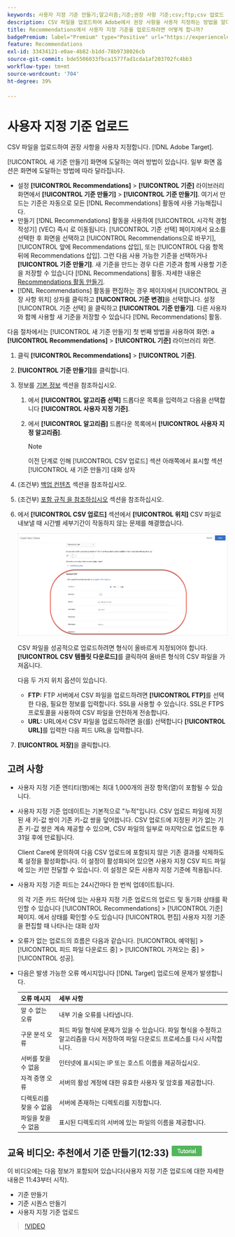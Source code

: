 ```yaml
---
keywords: 사용자 지정 기준 만들기;알고리즘;기준;권장 사항 기준;csv;ftp;csv 업로드
description: CSV 파일을 업로드하여 Adobe에서 권장 사항을 사용자 지정하는 방법을 알아봅니다 [!DNL Target] Recommendations.
title: Recommendations에서 사용자 지정 기준을 업로드하려면 어떻게 합니까?
badgePremium: label="Premium" type="Positive" url="https://experienceleague.adobe.com/docs/target/using/introduction/intro.html?lang=en#premium newtab=true" tooltip="See what's included in Target Premium."
feature: Recommendations
exl-id: 33434121-e0ae-4b82-b1dd-78b9738026cb
source-git-commit: bde5506033fbca1577fad1cda1af203702fc4bb3
workflow-type: tm+mt
source-wordcount: '704'
ht-degree: 39%

---
```


# 사용자 지정 기준 업로드

CSV 파일을 업로드하여 권장 사항을 사용자 지정합니다. [!DNL Adobe Target].

[!UICONTROL 새 기준 만들기] 화면에 도달하는 여러 방법이 있습니다. 일부 화면 옵션은 화면에 도달하는 방법에 따라 달라집니다.

* 설정 **[!UICONTROL Recommendations]** > **[!UICONTROL 기준]** 라이브러리 화면에서 **[!UICONTROL 기준 만들기]** > **[!UICONTROL 기준 만들기]**. 여기서 만드는 기준은 자동으로 모든 [!DNL Recommendations] 활동에 사용 가능해집니다.
* 만들기 [!DNL Recommendations] 활동을 사용하여 [!UICONTROL 시각적 경험 작성기] (VEC) 즉시 로 이동됩니다. [!UICONTROL 기준 선택] 페이지에서 요소를 선택한 후 화면을 선택하고 [!UICONTROL Recommendations으로 바꾸기], [!UICONTROL 앞에 Recommendations 삽입], 또는 [!UICONTROL 다음 항목 뒤에 Recommendations 삽입]. 그런 다음 사용 가능한 기준을 선택하거나 **[!UICONTROL 기준 만들기]**. 새 기준을 만드는 경우 다른 기준과 함께 사용할 기준을 저장할 수 있습니다 [!DNL Recommendations] 활동. 자세한 내용은 [Recommendations 활동 만들기](/help/main/c-recommendations/t-create-recs-activity/create-recs-activity.md).
* [!DNL Recommendations] 활동을 편집하는 경우 페이지에서 [!UICONTROL 권장 사항 위치] 상자를 클릭하고 **[!UICONTROL 기준 변경]**&#x200B;을 선택합니다. 설정 [!UICONTROL 기준 선택] 을 클릭하고 **[!UICONTROL 기준 만들기]**. 다른 사용자와 함께 사용할 새 기준을 저장할 수 있습니다 [!DNL Recommendations] 활동.

다음 절차에서는 [!UICONTROL 새 기준 만들기] 첫 번째 방법을 사용하여 화면: a **[!UICONTROL Recommendations]** > **[!UICONTROL 기준]** 라이브러리 화면.

1. 클릭 **[!UICONTROL Recommendations]** > **[!UICONTROL 기준]**.

1. **[!UICONTROL 기준 만들기]**&#x200B;를 클릭합니다.

1. 정보를 [기본 정보](/help/main/c-recommendations/c-algorithms/create-new-algorithm.md#info) 섹션을 참조하십시오.

   1. 에서 **[!UICONTROL 알고리즘 선택]** 드롭다운 목록을 입력하고 다음을 선택합니다 **[!UICONTROL 사용자 지정 기준]**.

   1. 에서 **[!UICONTROL 알고리즘]** 드롭다운 목록에서 **[!UICONTROL 사용자 지정 알고리즘]**.

      >[!NOTE]
      >
      >이전 단계로 인해 [!UICONTROL CSV 업로드] 섹션 아래쪽에서 표시할 섹션 [!UICONTROL 새 기준 만들기] 대화 상자

1. (조건부) [백업 컨텐츠](/help/main/c-recommendations/c-algorithms/create-new-algorithm.md#content) 섹션을 참조하십시오.

1. (조건부) [포함 규칙 을 참조하십시오](/help/main/c-recommendations/c-algorithms/create-new-algorithm.md#inclusion) 섹션을 참조하십시오.

1. 에서 **[!UICONTROL CSV 업로드]** 섹션에서 **[!UICONTROL 위치]** CSV 파일로 내보낼 때 시간별 세부기간이 작동하지 않는 문제를 해결했습니다.

   ![CSV 섹션 업로드](assets/upload-csv.png)

   CSV 파일을 성공적으로 업로드하려면 형식이 올바르게 지정되어야 합니다. **[!UICONTROL CSV 템플릿 다운로드]**&#x200B;를 클릭하여 올바른 형식의 CSV 파일을 가져옵니다.

   다음 두 가지 위치 옵션이 있습니다.

   * **FTP:** FTP 서버에서 CSV 파일을 업로드하려면 **[!UICONTROL FTP]**&#x200B;를 선택한 다음, 필요한 정보를 입력합니다. SSL을 사용할 수 있습니다. SSL은 FTPS 프로토콜을 사용하여 CSV 파일을 안전하게 전송합니다.
   * **URL:** URL에서 CSV 파일을 업로드하려면 을(를) 선택합니다 **[!UICONTROL URL]**&#x200B;를 입력한 다음 피드 URL을 입력합니다.

1. **[!UICONTROL 저장]**&#x200B;을 클릭합니다.

## 고려 사항

* 사용자 지정 기준 엔티티(행)에는 최대 1,000개의 권장 항목(열)이 포함될 수 있습니다.

* 사용자 지정 기준 업데이트는 기본적으로 &quot;누적&quot;입니다. CSV 업로드 파일에 지정된 새 키-값 쌍이 기존 키-값 쌍을 덮어씁니다. CSV 업로드에 지정된 키가 없는 기존 키-값 쌍은 계속 제공할 수 있으며, CSV 파일의 일부로 마지막으로 업로드한 후 31일 후에 만료됩니다.

   Client Care에 문의하여 다음 CSV 업로드에 포함되지 않은 기존 결과를 삭제하도록 설정을 활성화합니다. 이 설정이 활성화되어 있으면 사용자 지정 CSV 피드 파일에 있는 키만 전달할 수 있습니다. 이 설정은 모든 사용자 지정 기준에 적용됩니다.

* 사용자 지정 기준 피드는 24시간마다 한 번씩 업데이트됩니다.

   의 각 기준 카드 하단에 있는 사용자 지정 기준 업로드의 업로드 및 동기화 상태를 확인할 수 있습니다 [!UICONTROL Recommendations] > [!UICONTROL 기준] 페이지. 에서 상태를 확인할 수도 있습니다 [!UICONTROL 편집] 사용자 지정 기준을 편집할 때 나타나는 대화 상자

* 오류가 없는 업로드의 흐름은 다음과 같습니다. [!UICONTROL 예약됨] > [!UICONTROL 피드 파일 다운로드 중] > [!UICONTROL 가져오는 중] > [!UICONTROL 성공].

* 다음은 발생 가능한 오류 메시지입니다 [!DNL Target] 업로드에 문제가 발생합니다.

   | 오류 메시지 | 세부 사항 |
   |--- |--- |
   | 알 수 없는 오류 | 내부 기술 오류를 나타냅니다. |
   | 구문 분석 오류 | 피드 파일 형식에 문제가 있을 수 있습니다. 파일 형식을 수정하고 알고리즘을 다시 저장하여 파일 다운로드 프로세스를 다시 시작합니다. |
   | 서버를 찾을 수 없음 | 인터넷에 표시되는 IP 또는 호스트 이름을 제공하십시오. |
   | 자격 증명 오류 | 서버의 활성 계정에 대한 유효한 사용자 및 암호를 제공합니다. |
   | 디렉토리를 찾을 수 없음 | 서버에 존재하는 디렉토리를 지정합니다. |
   | 파일을 찾을 수 없음 | 표시된 디렉토리의 서버에 있는 파일의 이름을 제공합니다. |

## 교육 비디오: 추천에서 기준 만들기(12:33) ![튜토리얼 배지](/help/main/assets/tutorial.png)

이 비디오에는 다음 정보가 포함되어 있습니다(사용자 지정 기준 업로드에 대한 자세한 내용은 11:43부터 시작).

* 기준 만들기
* 기준 시퀀스 만들기
* 사용자 지정 기준 업로드

>[!VIDEO](https://video.tv.adobe.com/v/27694?quality=12)
